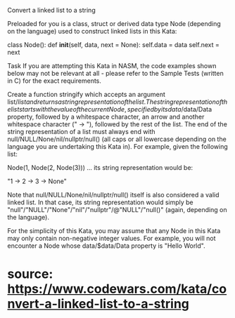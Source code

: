 Convert a linked list to a string

Preloaded for you is a class, struct or derived data type Node (depending on the language) used to construct linked lists in this Kata:

class Node():
    def __init__(self, data, next = None):
        self.data = data
        self.next = next

Task
If you are attempting this Kata in NASM, the code examples shown below may not be relevant at all - please refer to the Sample Tests (written in C) for the exact requirements.

Create a function stringify which accepts an argument list/$list and returns a string representation of the list. The string representation of the list starts with the value of the current Node, specified by its data/$data/Data property, followed by a whitespace character, an arrow and another whitespace character (" -> "), followed by the rest of the list. The end of the string representation of a list must always end with null/NULL/None/nil/nullptr/null() (all caps or all lowercase depending on the language you are undertaking this Kata in). For example, given the following list:

Node(1, Node(2, Node(3)))
... its string representation would be:

"1 -> 2 -> 3 -> None"

Note that null/NULL/None/nil/nullptr/null() itself is also considered a valid linked list. In that case, its string representation would simply be "null"/"NULL"/"None"/"nil"/"nullptr"/@"NULL"/"null()" (again, depending on the language).

For the simplicity of this Kata, you may assume that any Node in this Kata may only contain non-negative integer values. For example, you will not encounter a Node whose data/$data/Data property is "Hello World".

# source: https://www.codewars.com/kata/convert-a-linked-list-to-a-string